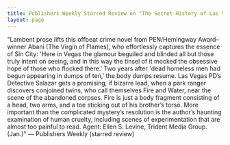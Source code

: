 ```yaml
---
title: Publishers Weekly Starred Review on "The Secret History of Las Vegas"
layout: page
---
```

"Lambent prose lifts this offbeat crime novel from PEN/Hemingway Award–winner Abani (The Virgin of Flames), who effortlessly captures the essence of Sin City: 'Here in Vegas the glamour beguiled and blinded all but those truly intent on seeing, and in this way the tinsel of it mocked the obsessive hope of those who flocked there.' Two years after 'dead homeless men had begun appearing in dumps of ten,' the body dumps resume. Las Vegas PD’s Detective Salazar gets a promising, if bizarre lead, when a park ranger discovers conjoined twins, who call themselves Fire and Water, near the scene of the abandoned corpses. Fire is just a body fragment consisting of a head, two arms, and a toe sticking out of his brother’s torso. More important than the complicated mystery’s resolution is the author’s haunting examination of human cruelty, including scenes of experimentation that are almost too painful to read. Agent: Ellen S. Levine, Trident Media Group. (Jan.)"
 — Publishers Weekly (starred review)
